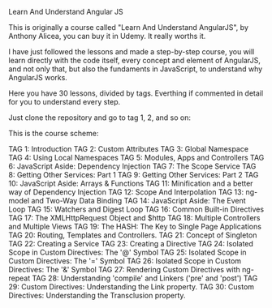 Learn And Understand Angular JS

This is originally a course called "Learn And Understand AngularJS", by Anthony Alicea, you can buy it in Udemy. It really worths it.

I have just followed the lessons and made a step-by-step course, you will learn directly with the code itself, every concept and element of AngularJS, and not only that, but also the fundaments in JavaScript, to understand why AngularJS works.

Here you have 30 lessons, divided by tags.
Everthing if commented in detail for you to understand every step.

Just clone the repository and go to tag 1, 2, and so on:

This is the course scheme:

TAG 1: Introduction
TAG 2: Custom Attributes
TAG 3: Global Namespace
TAG 4: Using Local Namespaces
TAG 5: Modules, Apps and Controllers
TAG 6: JavaScript Aside: Dependency Injection
TAG 7: The Scope Service
TAG 8: Getting Other Services: Part 1
TAG 9: Getting Other Services: Part 2
TAG 10: JavaScript Aside: Arrays & Functions
TAG 11: Minification and a better way of Dependency Injection
TAG 12: Scope And Interpolation
TAG 13: ng-model and Two-Way Data Binding
TAG 14: JavaScript Aside: The Event Loop
TAG 15: Watchers and Digest Loop
TAG 16: Common Built-in Directives
TAG 17: The XMLHttpRequest Object and $http
TAG 18: Multiple Controllers and Multiple Views
TAG 19: The HASH: The Key to Single Page Applications
TAG 20: Routing, Templates and Controllers.
TAG 21: Concept of Singleton
TAG 22: Creating a Service
TAG 23: Creating a Directive
TAG 24: Isolated Scope in Custom Directives: The '@' Symbol
TAG 25: Isolated Scope in Custom Directives: The '=' Symbol
TAG 26: Isolated Scope in Custom Directives: The '&' Symbol
TAG 27: Rendering Custom Directives with ng-repeat
TAG 28: Understanding 'compile' and Linkers ('pre' and 'post')
TAG 29: Custom Directives: Understanding the Link property.
TAG 30: Custom Directives: Understanding the Transclusion property.
